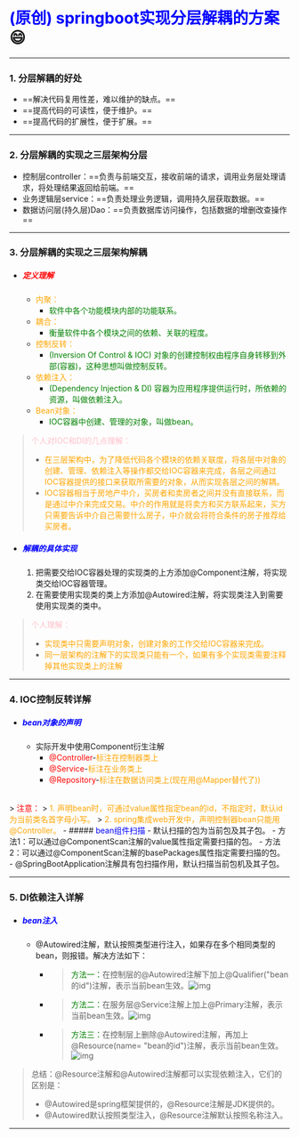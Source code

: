 # <span style='color:blue'>(原创) springboot实现分层解耦的方案</span> :smile:
***
###  1. 分层解耦的好处
- ==解决代码复用性差，难以维护的缺点。==
- ==提高代码的可读性，便于维护。==
- ==提高代码的扩展性，便于扩展。==
***
###  2. 分层解耦的实现之三层架构分层
- 控制层controller：==负责与前端交互，接收前端的请求，调用业务层处理请求，将处理结果返回给前端。==
- 业务逻辑层service：==负责处理业务逻辑，调用持久层获取数据。==
- 数据访问层(持久层)Dao：==负责数据库访问操作，包括数据的增删改查操作==

***
###  3. 分层解耦的实现之三层架构解耦
- ##### <span style='color:red'>定义理解</span>
    - <span style='color:orange'>内聚：</span>
      - <span style='color:green'>软件中各个功能模块内部的功能联系。</span>
    - <span style='color:orange'>耦合：</span>
      - <span style='color:green'>衡量软件中各个模块之间的依赖、关联的程度。</span>
    - <span style='color:orange'>控制反转：</span>
      - <span style='color:green'>(Inversion Of Control & IOC) 对象的创建控制权由程序自身转移到外部(容器)，这种思想叫做控制反转。</span>
    - <span style='color:orange'>依赖注入：</span>
      - <span style='color:green'>(Dependency Injection & DI) 容器为应用程序提供运行时，所依赖的资源，叫做依赖注入。</span>
    - <span style='color:orange'>Bean对象：</span>
      - <span style='color:green'>IOC容器中创建、管理的对象，叫做bean。</span>
> <span style='color:pink'>个人对IOC和DI的几点理解：</span>
> - <span style='color:orange'>在三层架构中，为了降低代码各个模块的依赖关联度，将各层中对象的创建、管理、依赖注入等操作都交给IOC容器来完成，各层之间通过IOC容器提供的接口来获取所需要的对象，从而实现各层之间的解耦。
> - <span style='color:orange'>IOC容器相当于房地产中介，买房者和卖房者之间并没有直接联系，而是通过中介来完成交易。中介的作用就是将卖方和买方联系起来，买方只需要告诉中介自己需要什么房子，中介就会将符合条件的房子推荐给买房者。</span>

- ##### <span style='color:blue'>解耦的具体实现</span>
  1. 把需要交给IOC容器处理的实现类的上方添加@Component注解，将实现类交给IOC容器管理。
  2. 在需要使用实现类的类上方添加@Autowired注解，将实现类注入到需要使用实现类的类中。
> <span style='color:pink'>个人理解：</span>
> - <span style='color:orange'>实现类中只需要声明对象，创建对象的工作交给IOC容器来完成。</span>
> - <span style='color:orange'>同一层架构的注解下的实现类只能有一个，如果有多个实现类需要注释掉其他实现类上的注解</span>

***
###  4. IOC控制反转详解
- ##### <span style='color:blue'>bean对象的声明</span>
    - 实际开发中使用Component衍生注解
      - <span style='color:red'>@Controller</span>-<span style='color:orange'>标注在控制器类上</span>
      - <span style='color:red'>@Service</span>-<span style='color:orange'>标注在业务类上</span>
      - <span style='color:red'>@Repository</span>-<span style='color:orange'>标注在数据访问类上(现在用@Mapper替代了))</span>
<br>
    > <span style='color:red'>注意：</span>
    > <span style='color:orange'>1. 声明bean时，可通过value属性指定bean的id，不指定时，默认id为当前类名首字母小写。</span>
    > <span style='color:orange'>2. spring集成web开发中，声明控制器bean只能用@Controller。</span>
- ##### <span style='color:blue'>bean组件扫描</span>
    - 默认扫描的包为当前包及其子包。
      - 方法1：可以通过@ComponentScan注解的value属性指定需要扫描的包。
      - 方法2：可以通过@ComponentScan注解的basePackages属性指定需要扫描的包。
    - @SpringBootApplication注解具有包扫描作用，默认扫描当前包机及其子包。

***
### 5. DI依赖注入详解
- ##### <span style='color:blue'>bean注入</span>
  - @Autowired注解，默认按照类型进行注入，如果存在多个相同类型的bean，则报错。解决方法如下：
    - > <span style='color:green'>方法一：</span>在控制层的@Autowired注解下加上@Qualifier("bean的id")注解，表示当前bean生效。![img](https://img2023.cnblogs.com/blog/3467365/202406/3467365-20240625141014691-543689726.png)
    - > <span style='color:green'>方法二：</span>在服务层@Service注解上加上@Primary注解，表示当前bean生效。![img](https://img2023.cnblogs.com/blog/3467365/202406/3467365-20240625141032535-1130257077.png)
    - > <span style='color:green'>方法三：</span>在控制层上删除@Autowired注解，再加上@Resource(name= "bean的id")注解，表示当前bean生效。![img](https://img2023.cnblogs.com/blog/3467365/202406/3467365-20240625141750384-369258935.png)
 
> 总结：@Resource注解和@Autowired注解都可以实现依赖注入，它们的区别是：
> - @Autowired是spring框架提供的，@Resource注解是JDK提供的。
> - @Autowired默认按照类型注入，@Resource注解默认按照名称注入。
***
